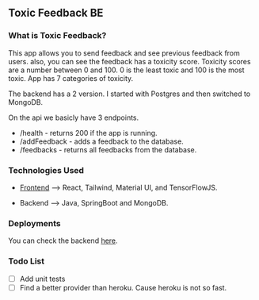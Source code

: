 ## Toxic Feedback BE


### What is Toxic Feedback?

This app allows you to send feedback and see previous feedback from users. also, you can see the feedback has a toxicity score. Toxicity scores are a number between 0 and 100. 0 is the least toxic and 100 is the most toxic. App has 7 categories of toxicity. 

The backend has a 2 version. I started with Postgres and then switched to MongoDB.

On the api we basicly have 3 endpoints. 
- /health - returns 200 if the app is running.
- /addFeedback - adds a feedback to the database.
- /feedbacks - returns all feedbacks from the database.


### Technologies Used

- [Frontend](https://github.com/cenarturkmen/toxic-feedback-be) --> React, Tailwind, Material UI, and TensorFlowJS.

- Backend --> Java, SpringBoot and MongoDB.

### Deployments
You can check the backend [here](https://toxic-feedback.herokuapp.com/).


### Todo List
- [ ]  Add unit tests
- [ ]  Find a better provider than heroku. Cause heroku is not so fast.